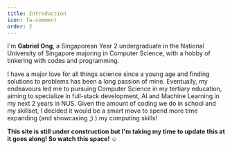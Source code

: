```yaml
---
title: Introduction
icon: fa-comment
order: 2
---
```


I'm <strong>Gabriel Ong</strong>, a Singaporean Year 2 undergraduate in the National University of Singapore majoring in Computer Science, with a hobby of tinkering with codes and programming.

I have a major love for all things science since a young age and finding solutions to problems has been a long passion of mine. Eventually, my endeavours led me to pursuing Computer Science in my tertiary education, aiming to specialize in full-stack development, AI and Machine Learning in my next 2 years in NUS. Given the amount of coding we do in school and my skillset, I decided it would be a smart move to spend more time expanding (and showcasing ;) ) my computing skills!

<b>This site is still under construction but I'm taking my time to update this at it goes along! So watch this space! ☺</b>
